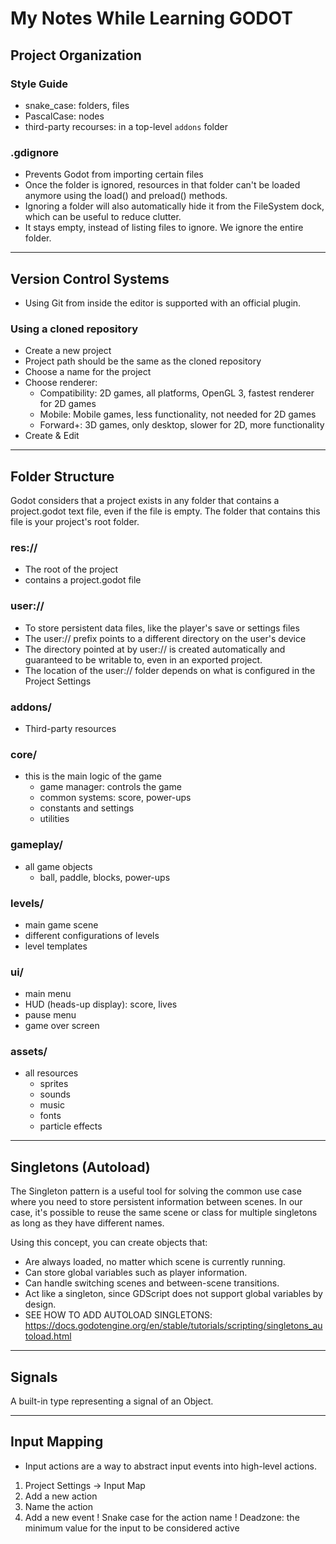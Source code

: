 # My Notes While Learning GODOT

## Project Organization

### Style Guide
- snake_case: folders, files
- PascalCase: nodes
- third-party recourses: in a top-level `addons` folder

### .gdignore
- Prevents Godot from importing certain files
- Once the folder is ignored, resources in that folder can't be loaded anymore using the load() and preload() methods. 
- Ignoring a folder will also automatically hide it from the FileSystem dock, which can be useful to reduce clutter.
- It stays empty, instead of listing files to ignore. We ignore the entire folder.

---

## Version Control Systems

- Using Git from inside the editor is supported with an official plugin.

### Using a cloned repository
- Create a new project
- Project path should be the same as the cloned repository
- Choose a name for the project
- Choose renderer:
  - Compatibility: 2D games, all platforms, OpenGL 3, fastest renderer for 2D games
  - Mobile: Mobile games, less functionality, not needed for 2D games
  - Forward+: 3D games, only desktop, slower for 2D, more functionality
- Create & Edit

---

## Folder Structure
Godot considers that a project exists in any folder that contains a project.godot text file, even if the file is empty. The folder that contains this file is your project's root folder.

### res://
- The root of the project
- contains a project.godot file

### user://
- To store persistent data files, like the player's save or settings files
- The user:// prefix points to a different directory on the user's device
- The directory pointed at by user:// is created automatically and guaranteed to be writable to, even in an exported project.
- The location of the user:// folder depends on what is configured in the Project Settings

### addons/
- Third-party resources

### core/
- this is the main logic of the game
  - game manager: controls the game
  - common systems: score, power-ups
  - constants and settings
  - utilities

### gameplay/
- all game objects
  - ball, paddle, blocks, power-ups

### levels/
- main game scene
- different configurations of levels
- level templates

### ui/
- main menu
- HUD (heads-up display): score, lives
- pause menu
- game over screen

### assets/
- all resources
  - sprites
  - sounds
  - music
  - fonts
  - particle effects

---

## Singletons (Autoload)

The Singleton pattern is a useful tool for solving the common use case where you need to store persistent information between scenes. 
In our case, it's possible to reuse the same scene or class for multiple singletons as long as they have different names.

Using this concept, you can create objects that:
- Are always loaded, no matter which scene is currently running.
- Can store global variables such as player information.
- Can handle switching scenes and between-scene transitions.
- Act like a singleton, since GDScript does not support global variables by design.
- SEE HOW TO ADD AUTOLOAD SINGLETONS: https://docs.godotengine.org/en/stable/tutorials/scripting/singletons_autoload.html

---

## Signals

A built-in type representing a signal of an Object.

---

## Input Mapping

- Input actions are a way to abstract input events into high-level actions.

1. Project Settings -> Input Map
2. Add a new action
3. Name the action
4. Add a new event
! Snake case for the action name
! Deadzone: the minimum value for the input to be considered active